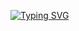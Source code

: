 [![Typing SVG](https://readme-typing-svg.demolab.com?font=Fira+Code&pause=1000&color=F70086&center=true&multiline=true&width=435&lines=I'm+just+some+idiot+13+year+old+kid;+++++++++++++++++Deal+with+it)](https://git.io/typing-svg)
